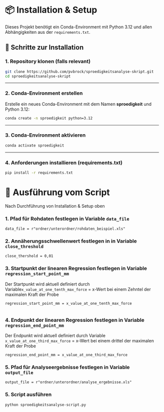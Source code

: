 # 📦 Installation & Setup

Dieses Projekt benötigt ein Conda-Environment mit Python 3.12 und allen Abhängigkeiten aus der `requirements.txt`.

## 🔧 Schritte zur Installation

### 1. Repository klonen (falls relevant)

```bash
git clone https://github.com/pvbrock/sproedigkeitsanalyse-skript.git
cd sproedigkeitsanalyse-skript

```

---

### 2. Conda-Environment erstellen

Erstelle ein neues Conda-Environment mit dem Namen **sproedigkeit** und Python 3.12:

```bash
conda create -n sproedigkeit python=3.12
```

---

### 3. Conda-Environment aktivieren

```bash
conda activate sproedigkeit
```

---

### 4. Anforderungen installieren (requirements.txt)

```bash
pip install -r requirements.txt
```

# 🚀 Ausführung vom Script

Nach Durchführung von Installation & Setup oben

### 1. Pfad für Rohdaten festlegen in Variable `data_file`

```
data_file = r"ordner/unterordner/rohdaten_beispiel.xls"
```
### 2. Annäherungsschwellenwert festlegen in in Variable `close_threshold`

```
close_thershold = 0,01
```
### 3. Startpunkt der linearen Regression festlegen in Variable `regression_start_point_mm`
Der Startpunkt wird aktuell definiert durch Variable`x_value_at_one_tenth_max_force` = x-Wert bei einem Zehntel der maximalen Kraft der Probe
```
regression_start_point_mm = x_value_at_one_tenth_max_force
    
```
### 4. Endpunkt der linearen Regression festlegen in Variable `regression_end_point_mm`
Der Endpunkt wird aktuell definiert durch Variable `x_value_at_one_third_max_force` = x-Wert bei einem drittel der maximalen Kraft der Probe
```
regression_end_point_mm = x_value_at_one_third_max_force
```
### 5. Pfad für Analyseergebnisse festlegen in Variable `output_file`

```
output_file = r"ordner/unterordner/analyse_ergebnisse.xls"
```

### 5. Script ausführen

```
python sproedigkeitsanalyse-script.py
``` 